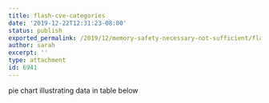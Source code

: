 ```yaml
---
title: flash-cve-categories
date: '2019-12-22T12:31:23-08:00'
status: publish
exported_permalink: /2019/12/memory-safety-necessary-not-sufficient/flash-cve-categories
author: sarah
excerpt: ''
type: attachment
id: 6941
---
```

pie chart illustrating data in table below